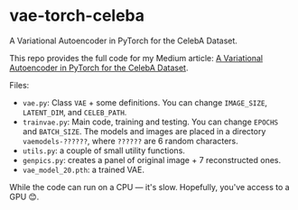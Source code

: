 # vae-torch-celeba
A Variational Autoencoder in PyTorch for the CelebA Dataset.

This repo provides the full code for my Medium article:
[A Variational Autoencoder in PyTorch for the CelebA Dataset](https://medium.com/@sipper/a-basic-variational-autoencoder-in-pytorch-for-the-celeba-dataset-f29c75316b26).

Files:
* `vae.py`: Class `VAE` + some definitions. You can change `IMAGE_SIZE`, `LATENT_DIM`, and `CELEB_PATH`.
* `trainvae.py`: Main code, training and testing. You can change `EPOCHS` and `BATCH_SIZE`. The models and images are placed in a directory `vaemodels-??????`, where `??????` are 6 random characters.
* `utils.py`: a couple of small utility functions.
* `genpics.py`: creates a panel of original image + 7 reconstructed ones.
* `vae_model_20.pth`: a trained VAE.

While the code can run on a CPU — it's slow. Hopefully, you've access to a GPU 😊.